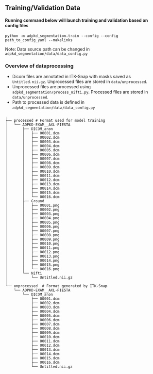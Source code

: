 ## Training/Validation Data

#### Running command below will launch training and validation based on config files

`python -m adpkd_segmentation.train --config --config path_to_config_yaml --makelinks`

Note: Data source path can be changed in `adpkd_segmentation/data/data_config.py`

### Overview of dataprocessing

* Dicom files are annotated in ITK-Snap with masks saved as `Untitled.nii.gz`. Unprocessed files are stored in `data/unprocessed`.
* Unprocessed files are processed using `adpkd_segmentation/process_nifti.py`. Processed files are stored in `data/unprocessed`.
* Path to processed data is defined in `adpkd_segmentation/data/data_config.py`


```
.
├── processed # Format used for model training
│   └── ADPKD-EXAM__AXL-FIESTA 
│       ├── DICOM_anon
│       │   ├── 00001.dcm
│       │   ├── 00002.dcm
│       │   ├── 00003.dcm
│       │   ├── 00004.dcm
│       │   ├── 00005.dcm
│       │   ├── 00006.dcm
│       │   ├── 00007.dcm
│       │   ├── 00008.dcm
│       │   ├── 00009.dcm
│       │   ├── 00010.dcm
│       │   ├── 00011.dcm
│       │   ├── 00012.dcm
│       │   ├── 00013.dcm
│       │   ├── 00014.dcm
│       │   ├── 00015.dcm
│       │   └── 00016.dcm
│       ├── Ground
│       │   ├── 00001.png
│       │   ├── 00002.png
│       │   ├── 00003.png
│       │   ├── 00004.png
│       │   ├── 00005.png
│       │   ├── 00006.png
│       │   ├── 00007.png
│       │   ├── 00008.png
│       │   ├── 00009.png
│       │   ├── 00010.png
│       │   ├── 00011.png
│       │   ├── 00012.png
│       │   ├── 00013.png
│       │   ├── 00014.png
│       │   ├── 00015.png
│       │   └── 00016.png
│       └── Nifti
│           └── Untitled.nii.gz
│
└── unprocessed  # Format generated by ITK-Snap 
    └── ADPKD-EXAM__AXL-FIESTA  
        └── DICOM_anon
            ├── 00001.dcm
            ├── 00002.dcm
            ├── 00003.dcm
            ├── 00004.dcm
            ├── 00005.dcm
            ├── 00006.dcm
            ├── 00007.dcm
            ├── 00008.dcm
            ├── 00009.dcm
            ├── 00010.dcm
            ├── 00011.dcm
            ├── 00012.dcm
            ├── 00013.dcm
            ├── 00014.dcm
            ├── 00015.dcm
            ├── 00016.dcm
            └── Untitled.nii.gz
```